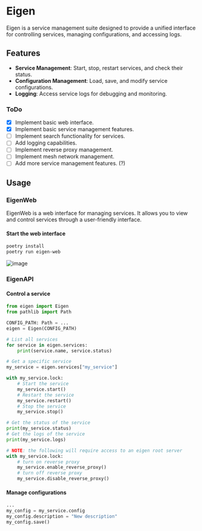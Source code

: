 # Eigen
Eigen is a service management suite designed to provide a unified interface for controlling services, managing configurations, and accessing logs.

## Features
- **Service Management**: Start, stop, restart services, and check their status.
- **Configuration Management**: Load, save, and modify service configurations.
- **Logging**: Access service logs for debugging and monitoring.

### ToDo
- [X] Implement basic web interface.
- [X] Implement basic service management features.
- [ ] Implement search functionality for services.
- [ ] Add logging capabilities.
- [ ] Implement reverse proxy management.
- [ ] Implement mesh network management.
- [ ] Add more service management features. (?)

## Usage
### EigenWeb
EigenWeb is a web interface for managing services. It allows you to view and control services through a user-friendly interface.

#### Start the web interface
```bash
poetry install
poetry run eigen-web
```

![image](https://github.com/user-attachments/assets/f7a0c354-c8e4-4154-ab08-305cc604b424)


### EigenAPI
#### Control a service
```python
from eigen import Eigen
from pathlib import Path

CONFIG_PATH: Path = ...
eigen = Eigen(CONFIG_PATH)

# List all services
for service in eigen.services:
    print(service.name, service.status)

# Get a specific service
my_service = eigen.services["my_service"]

with my_service.lock:
    # Start the service
    my_service.start()
    # Restart the service
    my_service.restart()
    # Stop the service
    my_service.stop()

# Get the status of the service
print(my_service.status)
# Get the logs of the service
print(my_service.logs)

# NOTE: the following will require access to an eigen root server
with my_service.lock:
    # turn on reverse proxy
    my_service.enable_reverse_proxy()
    # turn off reverse proxy
    my_service.disable_reverse_proxy()
```

#### Manage configurations
```python
...
my_config = my_service.config
my_config.description = "New description"
my_config.save()
```
